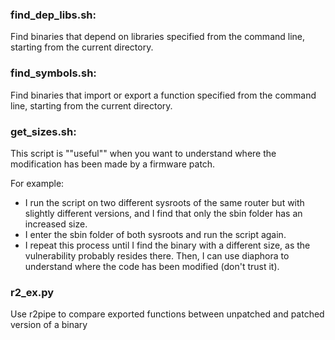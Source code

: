 ### find_dep_libs.sh: ###

Find binaries that depend on libraries specified from the command line, starting from the current directory.


### find_symbols.sh: ###

Find binaries that import or export a function specified from the command line, starting from the current directory.


### get_sizes.sh: ###

This script is ""useful"" when you want to understand where the modification has been made by a firmware patch.

For example:
 - I run the script on two different sysroots of the same router but with slightly different versions, and I find that only the sbin folder has an increased size.
 - I enter the sbin folder of both sysroots and run the script again.
 - I repeat this process until I find the binary with a different size, as the vulnerability probably resides there. Then, I can use diaphora to understand where the code has been modified (don't trust it).


### r2_ex.py ###

Use r2pipe to compare exported functions between unpatched and patched version of a binary


